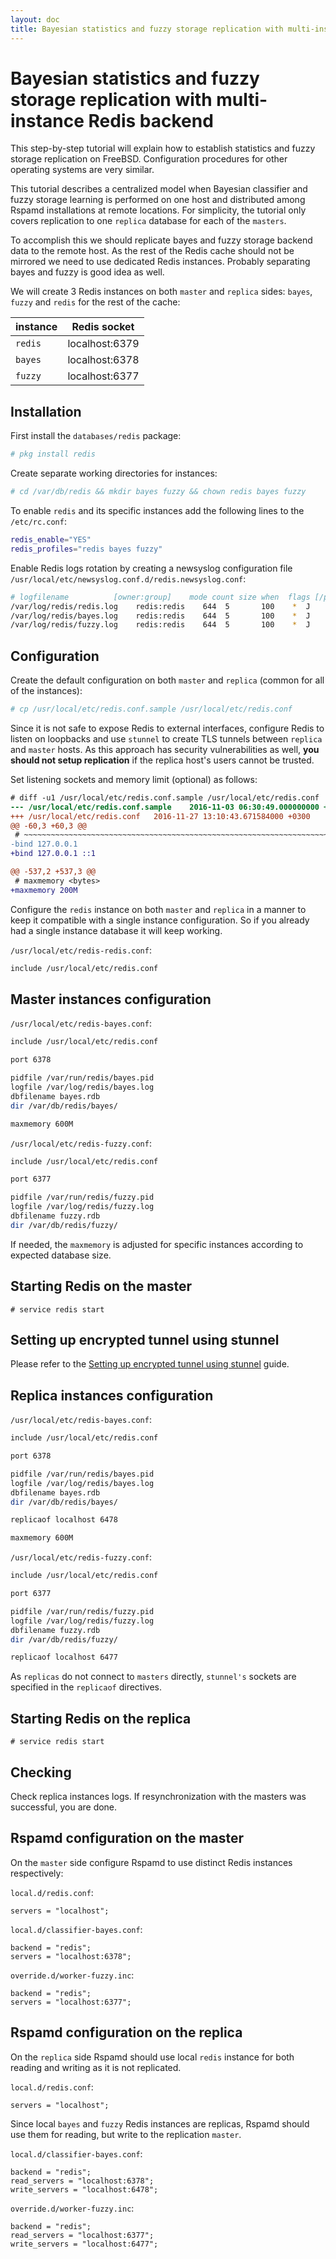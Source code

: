 ```yaml
---
layout: doc
title: Bayesian statistics and fuzzy storage replication with multi-instance Redis backend
---
```

# Bayesian statistics and fuzzy storage replication with multi-instance Redis backend

This step-by-step tutorial will explain how to establish statistics and fuzzy storage replication on FreeBSD. Configuration procedures for other operating systems are very similar. 

This tutorial describes a centralized model when Bayesian classifier and fuzzy storage learning is performed on one host and distributed among Rspamd installations at remote locations. For simplicity, the tutorial only covers replication to one `replica` database for each of the `masters`.

To accomplish this we should replicate bayes and fuzzy storage backend data to the remote host. As the rest of the Redis cache should not be mirrored we need to use dedicated Redis instances. Probably separating bayes and fuzzy is good idea as well.

We will create 3 Redis instances on both `master` and `replica` sides: `bayes`, `fuzzy` and `redis` for the rest of the cache:

|instance|Redis socket|
|---|---|
|`redis`|localhost:6379|
|`bayes`|localhost:6378|
|`fuzzy`|localhost:6377|

## Installation

First install the `databases/redis` package:

```sh
# pkg install redis
```

Create separate working directories for instances:

```sh
# cd /var/db/redis && mkdir bayes fuzzy && chown redis bayes fuzzy
```

To enable `redis` and its specific instances add the following lines to the `/etc/rc.conf`:

```sh
redis_enable="YES"
redis_profiles="redis bayes fuzzy"
```

Enable Redis logs rotation by creating a newsyslog configuration file `/usr/local/etc/newsyslog.conf.d/redis.newsyslog.conf`:

```sh
# logfilename          [owner:group]    mode count size when  flags [/pid_file] [sig_num]
/var/log/redis/redis.log    redis:redis    644  5       100    *  J
/var/log/redis/bayes.log    redis:redis    644  5       100    *  J
/var/log/redis/fuzzy.log    redis:redis    644  5       100    *  J
```

## Configuration

Create the default configuration on both `master` and `replica` (common for all of the instances):

```sh
# cp /usr/local/etc/redis.conf.sample /usr/local/etc/redis.conf
```

Since it is not safe to expose Redis to external interfaces, configure Redis to listen on loopbacks and use `stunnel` to create TLS tunnels between `replica` and `master` hosts. As this approach has security vulnerabilities as well, **you should not setup replication** if the replica host's users cannot be trusted.

Set listening sockets and memory limit (optional) as follows:

```diff
# diff -u1 /usr/local/etc/redis.conf.sample /usr/local/etc/redis.conf
--- /usr/local/etc/redis.conf.sample    2016-11-03 06:30:49.000000000 +0300
+++ /usr/local/etc/redis.conf   2016-11-27 13:10:43.671584000 +0300
@@ -60,3 +60,3 @@
 # ~~~~~~~~~~~~~~~~~~~~~~~~~~~~~~~~~~~~~~~~~~~~~~~~~~~~~~~~~~~~~~~~~~~~~~~~
-bind 127.0.0.1
+bind 127.0.0.1 ::1

@@ -537,2 +537,3 @@
 # maxmemory <bytes>
+maxmemory 200M
```

Configure the `redis` instance on both `master` and `replica` in a manner to keep it compatible with a single instance configuration. So if you already had a single instance database it will keep working.

`/usr/local/etc/redis-redis.conf`:

```sh
include /usr/local/etc/redis.conf
```

## Master instances configuration

`/usr/local/etc/redis-bayes.conf`:

```sh
include /usr/local/etc/redis.conf

port 6378

pidfile /var/run/redis/bayes.pid
logfile /var/log/redis/bayes.log
dbfilename bayes.rdb
dir /var/db/redis/bayes/

maxmemory 600M
```

`/usr/local/etc/redis-fuzzy.conf`:

```sh
include /usr/local/etc/redis.conf

port 6377

pidfile /var/run/redis/fuzzy.pid
logfile /var/log/redis/fuzzy.log
dbfilename fuzzy.rdb
dir /var/db/redis/fuzzy/
```

If needed, the `maxmemory` is adjusted for specific instances according to expected database size.

## Starting Redis on the master

`# service redis start`

## Setting up encrypted tunnel using stunnel

Please refer to the [Setting up encrypted tunnel using stunnel](./stunnel_setup.html) guide.

## Replica instances configuration

`/usr/local/etc/redis-bayes.conf`:

```sh
include /usr/local/etc/redis.conf

port 6378

pidfile /var/run/redis/bayes.pid
logfile /var/log/redis/bayes.log
dbfilename bayes.rdb
dir /var/db/redis/bayes/

replicaof localhost 6478

maxmemory 600M
```

`/usr/local/etc/redis-fuzzy.conf`:

```sh
include /usr/local/etc/redis.conf

port 6377

pidfile /var/run/redis/fuzzy.pid
logfile /var/log/redis/fuzzy.log
dbfilename fuzzy.rdb
dir /var/db/redis/fuzzy/

replicaof localhost 6477
```

As `replicas` do not connect to `masters` directly, `stunnel's` sockets are specified in the `replicaof` directives.

## Starting Redis on the replica

`# service redis start`

## Checking

Check replica instances logs. If resynchronization with the masters was successful, you are done.

## Rspamd configuration on the master

On the `master` side configure Rspamd to use distinct Redis instances respectively:

`local.d/redis.conf`:

```ucl
servers = "localhost";
```

`local.d/classifier-bayes.conf`:

```ucl
backend = "redis";
servers = "localhost:6378";
```

`override.d/worker-fuzzy.inc`:

```ucl
backend = "redis";
servers = "localhost:6377";
```

## Rspamd configuration on the replica

On the `replica` side Rspamd should use local `redis` instance for both reading and writing as it is not replicated.

`local.d/redis.conf`:

```ucl
servers = "localhost";
```

Since local `bayes` and `fuzzy` Redis instances are replicas, Rspamd should use them for reading, but write to the replication `master`.

`local.d/classifier-bayes.conf`:

```ucl
backend = "redis";
read_servers = "localhost:6378";
write_servers = "localhost:6478";
```

`override.d/worker-fuzzy.inc`:

```ucl
backend = "redis";
read_servers = "localhost:6377";
write_servers = "localhost:6477";
```
